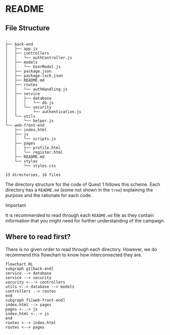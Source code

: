 # README

## File Structure

```
.
├── back-end
│   ├── app.js
│   ├── controllers
│   │   └── authController.js
│   ├── models
│   │   └── UserModel.js
│   ├── package.json
│   ├── package-lock.json
│   ├── README.md
│   ├── routes
│   │   └── authHandling.js
│   ├── service
│   │   ├── database
│   │   │   └── db.js
│   │   └── security
│   │       └── authentication.js
│   └── utils
│       └── helper.js
└── web-front-end
    ├── index.html
    ├── js
    │   └── scripts.js
    ├── pages
    │   ├── profile.html
    │   └── register.html
    ├── README.md
    └── styles
        └── styles.css

13 directories, 16 files
```

The directory structure for the code of Quest 1 follows this scheme. Each directory has a `README.md` (some not shown in the `tree`) explaining the purpose and the rationale
for each code. 

> [!IMPORTANT]
> It is recommended to read through each `README.md` file as they contain information that you might need for further understanding of the campaign.

## Where to read first?

There is no given order to read through each directory. However, we do recommend this flowchart to know how interconnected they are.

```mermaid
flowchart RL
subgraph g1[back-end]
service --> database
service --> security
security <-.-> controllers
utils <--> database --> models
controllers .-> routes
end
subgraph f1[web-front-end]
index.html --> pages
pages <-.-> js
index.html <-.-> js
end
routes <--> index.html
routes <--> pages
```
